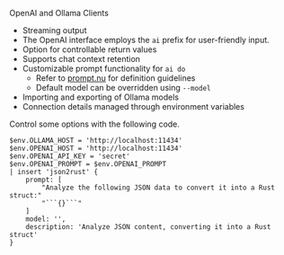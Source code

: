 OpenAI and Ollama Clients

- Streaming output
- The OpenAI interface employs the `ai` prefix for user-friendly input.
- Option for controllable return values
- Supports chat context retention
- Customizable prompt functionality for `ai do`
  - Refer to [prompt.nu](prompt.nu) for definition guidelines
  - Default model can be overridden using `--model`
- Importing and exporting of Ollama models
- Connection details managed through environment variables

Control some options with the following code.
```
$env.OLLAMA_HOST = 'http://localhost:11434'
$env.OPENAI_HOST = 'http://localhost:11434'
$env.OPENAI_API_KEY = 'secret'
$env.OPENAI_PROMPT = $env.OPENAI_PROMPT
| insert 'json2rust' {
    prompt: [
        "Analyze the following JSON data to convert it into a Rust struct:"
        "```{}```"
    ]
    model: '',
    description: 'Analyze JSON content, converting it into a Rust struct'
}
```
